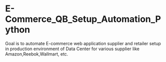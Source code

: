 # E-Commerce_QB_Setup_Automation_Python
Goal is to automate E-commerce web application supplier and retailer setup in production environment of Data Center for various supplier like Amazon,Reebok,Wallmart, etc.
